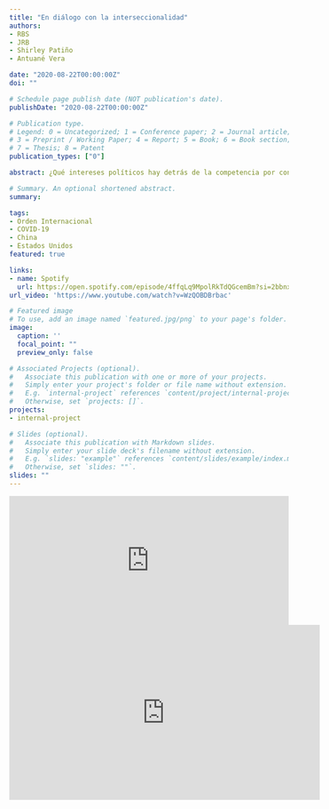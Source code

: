 ```yaml
---
title: "En diálogo con la interseccionalidad"
authors:
- RBS
- JRB
- Shirley Patiño
- Antuané Vera

date: "2020-08-22T00:00:00Z"
doi: ""

# Schedule page publish date (NOT publication's date).
publishDate: "2020-08-22T00:00:00Z"

# Publication type.
# Legend: 0 = Uncategorized; 1 = Conference paper; 2 = Journal article;
# 3 = Preprint / Working Paper; 4 = Report; 5 = Book; 6 = Book section;
# 7 = Thesis; 8 = Patent
publication_types: ["0"]

abstract: ¿Qué intereses políticos hay detrás de la competencia por conseguir la vacuna contra el COVID-19? ¿Cómo cambia el orden internacional con la pandemia? ¿Qué estan haciendo los países latinoamericanos? Conduce Reynell Badillo, Participan:Shirley Patino, Antunané Vera y Javier Ramírez Bullón. Trabajo de colaboración entre LEP y la Asociación civil Internacia.

# Summary. An optional shortened abstract.
summary: 

tags:
- Orden Internacional
- COVID-19
- China
- Estados Unidos
featured: true

links:
- name: Spotify
  url: https://open.spotify.com/episode/4ffqLq9MpolRkTdQGcemBm?si=2bbnxjt4T_Knb69bYpfKvA
url_video: 'https://www.youtube.com/watch?v=WzQOBDBrbac'

# Featured image
# To use, add an image named `featured.jpg/png` to your page's folder. 
image:
  caption: ''
  focal_point: ""
  preview_only: false

# Associated Projects (optional).
#   Associate this publication with one or more of your projects.
#   Simply enter your project's folder or file name without extension.
#   E.g. `internal-project` references `content/project/internal-project/index.md`.
#   Otherwise, set `projects: []`.
projects:
- internal-project

# Slides (optional).
#   Associate this publication with Markdown slides.
#   Simply enter your slide deck's filename without extension.
#   E.g. `slides: "example"` references `content/slides/example/index.md`.
#   Otherwise, set `slides: ""`.
slides: ""
---
```


<iframe src="https://open.spotify.com/episode/4ffqLq9MpolRkTdQGcemBm?si=2bbnxjt4T_Knb69bYpfKvA" width="100%" height="232" frameborder="0" allowtransparency="true" allow="encrypted-media"></iframe>

<iframe width="560" height="315" src="https://www.youtube.com/watch?v=WzQOBDBrbac" frameborder="0" allow="accelerometer; autoplay; encrypted-media; gyroscope; picture-in-picture" allowfullscreen></iframe>